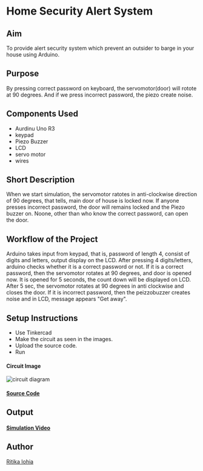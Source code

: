 # Home Security Alert System
## Aim
To provide alert security system which prevent an outsider to barge in your house using Arduino.
## Purpose
By pressing correct password on keyboard, the servomotor(door) will rotote at 90 degrees. And if we press incorrect password, the piezo create noise.
## Components Used
- Aurdinu Uno R3
- keypad
- Piezo Buzzer
- LCD
- servo motor 
- wires

## Short Description 
When we start simulation, the servomotor ratotes in anti-clockwise direction of 90 degrees, that tells, main door of house is locked now. If anyone presses incorrect password, the door will remains locked and the Piezo buzzer on.
Noone, other than who know the correct password, can open the door.

## Workflow of the Project
Arduino takes input from keypad, that is, password of length 4, consist of digits and letters, output display on the LCD. After pressing 4 digits/letters, arduino checks whether it is a correct password or not.
If it is a correct password, then the servomotor rotates at 90 degrees, and door is opened now. It is opened for 5 seconds, the count down will be displayed on LCD. After 5 sec, the servomotor rotates at 90 degrees in anti clockwise
and closes the door. 
If it is incorrect password, then the peizzobuzzer creates noise and in LCD, message appears "Get away".

## Setup Instructions
- Use Tinkercad
- Make the circuit as seen in the images.
- Upload the source code.
- Run
#### Circuit Image
![circuit diagram](https://github.com/ritikalohia/IoT-Spot/blob/main/Minor%20Scripts/Arduino/home%20security%20alert%20system/Images/circuit_diagram.png)
#### [Source Code](https://github.com/ritikalohia/IoT-Spot/blob/main/Minor%20Scripts/Arduino/home%20security%20alert%20system/code.ino)

## Output
#### [Simulation Video](https://github.com/ritikalohia/IoT-Spot/blob/main/Minor%20Scripts/Arduino/home%20security%20alert%20system/Images/simulation-video.mp4)
## Author
[Ritika lohia](github.com/ritikalohia)

